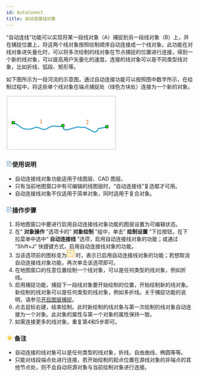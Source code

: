 ```yaml
---
id: AutoConect
title: 自动连接线对象
---
```

“自动连线”功能可以实现将某一段线对象（A）捕捉到另一段线对象（B）上，并在捕捉位置上，将这两个线对象按照绘制顺序自动连接成一个线对象。此功能在对线对象进矢量化时，可以将多次绘制的线对象在节点捕捉的位置进行连接，得到一个新的线对象，可以提高用户矢量化的速度。连接的线对象可以是不同类型线对象，比如折线、弧段、矩形等。

如下图所示为一段河流的示意图，通过自动连接功能可以按照图中数字所示，在绘制过程中，将这些单个线对象在端点捕捉处（绿色方块处）连接为一个新的对象。

![](img/autoline.png)  

### ![](../../../img/read.gif)使用说明

  * 自动连接线对象功能适用于线图层、CAD 图层。
  * 只有当前地图窗口中有可编辑的线图层时，“自动连接线”复选框才可用。
  * 自动连接线对象不仅适用于简单对象，同时适用于复合对象。

### ![](../../../img/read.gif)操作步骤

  1. 将地图窗口中要进行启用自动连接线对象功能的图层设置为可编辑状态。
  2. 在“ **对象操作** ”选项卡的“ **对象绘制** ”组中，单击“ **绘制设置** ”下拉按钮，在下拉菜单中选中“ **自动连接线** ”选项，启用自动连接线对象的功能；或通过 “Shift+J” 快捷键方式，启用自动连接线对象的功能。
  3. 当该选项前的图标变为![](img/DrawOption.png) 时，表示已启用自动连接线对象的功能；若想取消自动连接线对象功能，再次单击该选项即可。
  4. 在地图窗口的任意位置绘制一个线对象，可以是任何类型的线对象，例如折线。
  5. 启用捕捉功能，捕捉下一段线对象要开始绘制的位置，开始绘制新的线对象。新绘制的线对象可以是任何类型的线对象，例如多折线。关于捕捉功能的说明，请参见[开启图层捕捉](../Snapping/DTv2_Snappable.htm)。
  6. 点击鼠标右键，结束绘制。此时新绘制的线对象与第一次绘制的线对象自动连接为一个对象。此对象的属性与第一个对象的属性保持一致。
  7. 如需连接更多的线对象，重复第4和5步即可。

### ![](../../../img/note.png)备注

  * 自动连接的线对象可以是任何类型的线对象，折线，自由曲线、椭圆等等。
  * 只能对线段端点处进行连接，若开始绘制的起点位置在源线对象的非端点的其他节点处，则不会自动将源对象与当前绘制对象进行连接。



